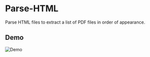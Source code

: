# Parse-HTML

Parse HTML files to extract a list of PDF files in order of appearance.

## Demo

![Demo](https://github.com/shutas/Parse-HTML/blob/master/assets/Demo.gif)

